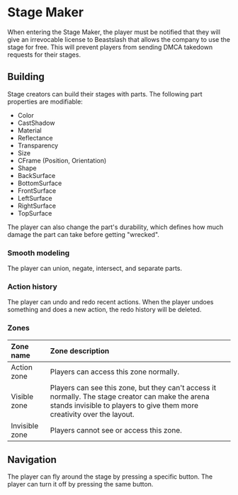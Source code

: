 # Stage Maker
When entering the Stage Maker, the player must be notified that they will give an irrevocable license to Beastslash that allows the company to use the stage for free. This will prevent players from sending DMCA takedown requests for their stages. 

## Building
Stage creators can build their stages with parts. The following part properties are modifiable:
* Color
* CastShadow
* Material
* Reflectance
* Transparency
* Size
* CFrame (Position, Orientation)
* Shape
* BackSurface
* BottomSurface
* FrontSurface
* LeftSurface
* RightSurface
* TopSurface

The player can also change the part's durability, which defines how much damage the part can take before getting "wrecked". 

### Smooth modeling
The player can union, negate, intersect, and separate parts. 

### Action history
The player can undo and redo recent actions. When the player undoes something and does a new action, the redo history will be deleted.

### Zones
<table>
  <thead>
    <tr>
      <th align="left">Zone name</th>
      <th align="left">Zone description</th>
    </tr>
  </thead>
  <tbody>
    <tr>
      <td>Action zone</td>
      <td>Players can access this zone normally.</td>
    </tr>
    <tr>
      <td>Visible zone</td>
      <td>Players can see this zone, but they can't access it normally. The stage creator can make the arena stands invisible to players to give them more creativity over the layout.</td>
    </tr>
    <tr>
      <td>Invisible zone</td>
      <td>Players cannot see or access this zone.</td>
    </tr>
  </tbody>
</table>

## Navigation
The player can fly around the stage by pressing a specific button. The player can turn it off by pressing the same button. 
